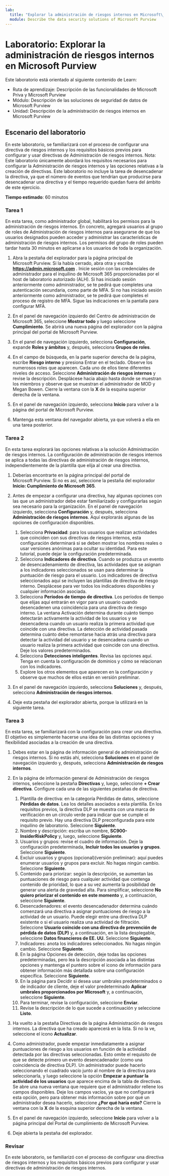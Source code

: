 ```yaml
---
lab:
  title: "Explorar la administración de riesgos internos en Microsoft\_Purview"
  module: Describe the data security solutions of Microsoft Purview
---
```


# Laboratorio: Explorar la administración de riesgos internos en Microsoft Purview

Este laboratorio está orientado al siguiente contenido de Learn:

- Ruta de aprendizaje: Descripción de las funcionalidades de Microsoft Priva y Microsoft Purview
- Módulo: Descripción de las soluciones de seguridad de datos de Microsoft Purview
- Unidad: Descripción de la administración de riesgos internos en Microsoft Purview

## Escenario del laboratorio

En este laboratorio, se familiarizará con el proceso de configurar una directiva de riesgos internos y los requisitos básicos previos para configurar y usar directivas de Administración de riesgos internos.  Nota: Este laboratorio únicamente abordará los requisitos necesarios para configurar la Administración de riesgos internos y las opciones relativas a la creación de directivas.  Este laboratorio no incluye la tarea de desencadenar la directiva, ya que el número de eventos que tendrían que producirse para desencadenar una directiva y el tiempo requerido quedan fuera del ámbito de este ejercicio.

**Tiempo estimado**: 60 minutos

### Tarea 1

En esta tarea, como administrador global, habilitará los permisos para la administración de riesgos internos.  En concreto, agregará usuarios al grupo de roles de Administración de riesgos internos para asegurarse de que los usuarios designados pueden acceder y administrar las características de administración de riesgos internos.  Los permisos del grupo de roles pueden tardar hasta 30 minutos en aplicarse a los usuarios de toda la organización.

1. Abra la pestaña del explorador para la página principal de Microsoft Purview.  Si la había cerrado, abra otra y escriba **https://admin.microsoft.com** . Inicie sesión con las credenciales de administrador para el inquilino de Microsoft 365 proporcionadas por el host de laboratorio autorizado (ALH). Si has iniciado sesión anteriormente como administrador, se te pedirá que completes una autenticación secundaria, como parte de MFA. Si no has iniciado sesión anteriormente como administrador, se te pedirá que completes el proceso de registro de MFA. Sigue las indicaciones en la pantalla para configurar MFA.

1. En el panel de navegación izquierdo del Centro de administración de Microsoft 365, seleccione **Mostrar todo** y luego seleccione **Cumplimiento**.  Se abrirá una nueva página del explorador con la página principal del portal de Microsoft Purview.  

1. En el panel de navegación izquierdo, selecciona **Configuración**, expande **Roles y ámbitos** y, después, selecciona **Grupos de roles**.

1. En el campo de búsqueda, en la parte superior derecha de la página, escribe **Riesgo interno** y presiona Entrar en el teclado.  Observe los numerosos roles que aparecen.  Cada uno de ellos tiene diferentes niveles de acceso.  Seleccione **Administración de riesgos internos** y revise la descripción.  Desplácese hacia abajo hasta donde se muestran los miembros y observe que se muestran el administrador de MOD y Megan Bowen. Cierre la ventana con la **X** de la esquina superior derecha de la ventana.

1. En el panel de navegación izquierdo, selecciona **Inicio** para volver a la página del portal de Microsoft Purview.

1. Mantenga esta ventana del navegador abierta, ya que volverá a ella en una tarea posterior.

### Tarea 2

En esta tarea explorará las opciones relativas a la solución Administración de riesgos internos.  La configuración de administración de riesgos internos se aplica a todas las directivas de administración de riesgos internos, independientemente de la plantilla que elija al crear una directiva.

1. Deberías encontrarte en la página principal del portal de Microsoft Purview. Si no es así, seleccione la pestaña del explorador **Inicio: Cumplimiento de Microsoft 365**.

1. Antes de empezar a configurar una directiva, hay algunas opciones con las que un administrador debe estar familiarizado y configurarlas según sea necesario para la organización. En el panel de navegación izquierdo, selecciona **Configuración** y, después, selecciona **Administración de riesgos internos**.  Aquí explorarás algunas de las opciones de configuración disponibles.
    1. Selecciona **Privacidad**: para los usuarios que realizan actividades que coinciden con sus directivas de riesgos internos, esta configuración determinará si se deben mostrar los nombres reales o usar versiones anónimas para ocultar su identidad.  Para este tutorial, puede dejar la configuración predeterminada.
    1. Selecciona **Indicadores de directiva**. Cuando se produzca un evento de desencadenamiento de directiva, las actividades que se asignan a los indicadores seleccionados se usan para determinar la puntuación de riesgo para el usuario. Los indicadores de directiva seleccionados aquí se incluyen las plantillas de directiva de riesgo interno.  Desplácese para ver todos los indicadores disponibles y cualquier información asociada. 
    1. Selecciona **Períodos de tiempo de directiva**. Los períodos de tiempo que elijas aquí entrarán en vigor para un usuario cuando desencadenen una coincidencia para una directiva de riesgo interno.   La ventana Activación determina durante cuánto tiempo detectarán activamente la actividad de los usuarios y se desencadena cuando un usuario realiza la primera actividad que coincide con una directiva. La detección de actividad pasada determina cuánto debe remontarse hacia atrás una directiva para detectar la actividad del usuario y se desencadena cuando un usuario realiza la primera actividad que coincide con una directiva.  Deje los valores predeterminados.
    1. Selecciona **Detecciones inteligentes**. Revisa las opciones aquí.  Tenga en cuenta la configuración de dominios y cómo se relacionan con los indicadores.
    1. Explore los otros elementos que aparecen en la configuración y observe que muchos de ellos están en versión preliminar.

1. En el panel de navegación izquierdo, selecciona **Soluciones** y, después, selecciona **Administración de riesgos internos**.

1. Deje esta pestaña del explorador abierta, porque la utilizará en la siguiente tarea.

### Tarea 3

En esta tarea, se familiarizará con la configuración para crear una directiva.  El objetivo es simplemente hacerse una idea de las distintas opciones y flexibilidad asociadas a la creación de una directiva.

1. Debes estar en la página de información general de administración de riesgos internos.  Si no estás ahí, selecciona **Soluciones** en el panel de navegación izquierdo y, después, selecciona **Administración de riesgos internos**.

1. En la página de información general de Administración de riesgos internos, seleccione la pestaña **Directivas** y, luego, seleccione **+ Crear directiva**.  Configure cada una de las siguientes pestañas de directiva.

    1. Plantilla de directiva: en la categoría Pérdidas de datos, seleccione **Pérdidas de datos**.  Lea los detalles asociados a esta plantilla. En los requisitos previos, la directiva DLP se muestra con una marca de verificación en un círculo verde para indicar que se cumple el requisito previo.  Hay una directiva DLP preconfigurada para este inquilino de laboratorio. Seleccione **Siguiente**. 
    1. Nombre y descripción: escriba un nombre, **SC900-InsiderRiskPolicy** y, luego, seleccione **Siguiente**.
    1. Usuarios y grupos: revise el cuadro de información.  Deje la configuración predeterminada, **Incluir todos los usuarios y grupos**.  Seleccione **Siguiente**.
    1. Excluir usuarios y grupos (opcional)(versión preliminar): aquí puedes enumerar usuarios y grupos para excluir. No hagas ningún cambio. Seleccione **Siguiente**.
    1. Contenido para priorizar: según la descripción, se aumentan las puntuaciones de riesgo para cualquier actividad que contenga contenido de prioridad, lo que a su vez aumenta la posibilidad de generar una alerta de gravedad alta. Para simplificar, seleccione **No quiero priorizar el contenido en este momento** y, a continuación, seleccione **Siguiente**.
    1. Desencadenadores: el evento desencadenador determina cuándo comenzará una directiva a asignar puntuaciones de riesgo a la actividad de un usuario.  Puede elegir entre una directiva DLP existente o si el usuario realiza una actividad de filtración. Seleccione **Usuario coincide con una directiva de prevención de pérdida de datos (DLP)** y, a continuación, en la lista desplegable, seleccione **Datos financieros de EE. UU.** Seleccione **Siguiente**.
    1. Indicadores: anota los indicadores seleccionados. No hagas ningún cambio. Seleccione **Siguiente**.
    1. En la página Opciones de detección, deje todas las opciones predeterminadas, pero lea la descripción asociada a las distintas opciones y mantenga el puntero sobre el icono de información para obtener información más detallada sobre una configuración específica.  Seleccione **Siguiente**.
    1. En la página para Decidir si desea usar umbrales predeterminados o de indicador de cliente, deje el valor predeterminado **Aplicar umbrales proporcionados por Microsoft** y, a continuación, seleccione **Siguiente**.
    1. Para terminar, revise la configuración, seleccione **Enviar**.
    1. Revise la descripción de lo que sucede a continuación y seleccione **Listo**.

1. Ha vuelto a la pestaña Directivas de la página Administración de riesgos internos.  La directiva que ha creado aparecerá en la lista.  Si no la ve, seleccione el icono **Actualizar**.

1. Como administrador, puede empezar inmediatamente a asignar puntuaciones de riesgo a los usuarios en función de la actividad detectada por las directivas seleccionadas. Esto omite el requisito de que se detecte primero un evento desencadenador (como una coincidencia de directiva DLP).  Un administrador puede hacerlo seleccionando el cuadrado vacío junto al nombre de la directiva para seleccionarla, y luego seleccione la opción **Empezar a puntuar la actividad de los usuarios** que aparece encima de la tabla de directivas.  Se abre una nueva ventana que requiere que el administrador rellene los campos disponibles. Deje los campos vacíos, ya que no configurará esta opción, pero para obtener más información sobre por qué un administrador desea hacerlo, seleccione **¿Por qué haría esto?**  Cierre la ventana con la **X** de la esquina superior derecha de la ventana.

1. En el panel de navegación izquierdo, seleccione **Inicio** para volver a la página principal del Portal de cumplimiento de Microsoft Purview.

1. Deje abierta la pestaña del explorador.

### Revisar

En este laboratorio, se familiarizó con el proceso de configurar una directiva de riesgos internos y los requisitos básicos previos para configurar y usar directivas de administración de riesgos internos.
